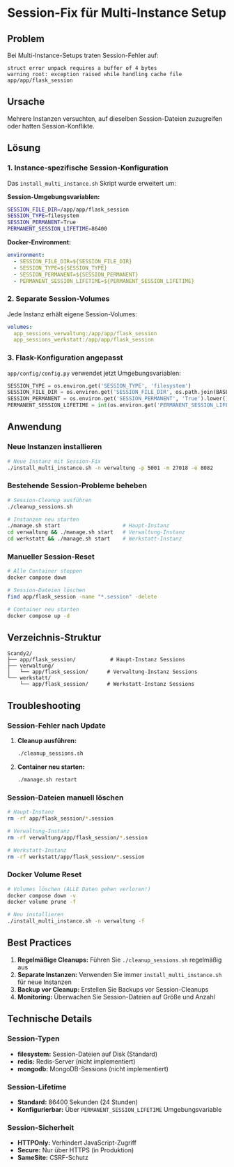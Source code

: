 # Session-Fix für Multi-Instance Setup

## Problem

Bei Multi-Instance-Setups traten Session-Fehler auf:
```
struct error unpack requires a buffer of 4 bytes
warning root: exception raised while handling cache file app/app/flask_session
```

## Ursache

Mehrere Instanzen versuchten, auf dieselben Session-Dateien zuzugreifen oder hatten Session-Konflikte.

## Lösung

### 1. Instance-spezifische Session-Konfiguration

Das `install_multi_instance.sh` Skript wurde erweitert um:

**Session-Umgebungsvariablen:**
```bash
SESSION_FILE_DIR=/app/app/flask_session
SESSION_TYPE=filesystem
SESSION_PERMANENT=True
PERMANENT_SESSION_LIFETIME=86400
```

**Docker-Environment:**
```yaml
environment:
  - SESSION_FILE_DIR=${SESSION_FILE_DIR}
  - SESSION_TYPE=${SESSION_TYPE}
  - SESSION_PERMANENT=${SESSION_PERMANENT}
  - PERMANENT_SESSION_LIFETIME=${PERMANENT_SESSION_LIFETIME}
```

### 2. Separate Session-Volumes

Jede Instanz erhält eigene Session-Volumes:
```yaml
volumes:
  app_sessions_verwaltung:/app/app/flask_session
  app_sessions_werkstatt:/app/app/flask_session
```

### 3. Flask-Konfiguration angepasst

`app/config/config.py` verwendet jetzt Umgebungsvariablen:
```python
SESSION_TYPE = os.environ.get('SESSION_TYPE', 'filesystem')
SESSION_FILE_DIR = os.environ.get('SESSION_FILE_DIR', os.path.join(BASE_DIR, 'app', 'flask_session'))
SESSION_PERMANENT = os.environ.get('SESSION_PERMANENT', 'True').lower() == 'true'
PERMANENT_SESSION_LIFETIME = int(os.environ.get('PERMANENT_SESSION_LIFETIME', '86400'))
```

## Anwendung

### Neue Instanzen installieren

```bash
# Neue Instanz mit Session-Fix
./install_multi_instance.sh -n verwaltung -p 5001 -m 27018 -e 8082
```

### Bestehende Session-Probleme beheben

```bash
# Session-Cleanup ausführen
./cleanup_sessions.sh

# Instanzen neu starten
./manage.sh start                    # Haupt-Instanz
cd verwaltung && ./manage.sh start   # Verwaltung-Instanz
cd werkstatt && ./manage.sh start    # Werkstatt-Instanz
```

### Manueller Session-Reset

```bash
# Alle Container stoppen
docker compose down

# Session-Dateien löschen
find app/flask_session -name "*.session" -delete

# Container neu starten
docker compose up -d
```

## Verzeichnis-Struktur

```
Scandy2/
├── app/flask_session/           # Haupt-Instanz Sessions
├── verwaltung/
│   └── app/flask_session/      # Verwaltung-Instanz Sessions
└── werkstatt/
    └── app/flask_session/      # Werkstatt-Instanz Sessions
```

## Troubleshooting

### Session-Fehler nach Update

1. **Cleanup ausführen:**
   ```bash
   ./cleanup_sessions.sh
   ```

2. **Container neu starten:**
   ```bash
   ./manage.sh restart
   ```

### Session-Dateien manuell löschen

```bash
# Haupt-Instanz
rm -rf app/flask_session/*.session

# Verwaltung-Instanz
rm -rf verwaltung/app/flask_session/*.session

# Werkstatt-Instanz
rm -rf werkstatt/app/flask_session/*.session
```

### Docker Volume Reset

```bash
# Volumes löschen (ALLE Daten gehen verloren!)
docker compose down -v
docker volume prune -f

# Neu installieren
./install_multi_instance.sh -n verwaltung -f
```

## Best Practices

1. **Regelmäßige Cleanups:** Führen Sie `./cleanup_sessions.sh` regelmäßig aus
2. **Separate Instanzen:** Verwenden Sie immer `install_multi_instance.sh` für neue Instanzen
3. **Backup vor Cleanup:** Erstellen Sie Backups vor Session-Cleanups
4. **Monitoring:** Überwachen Sie Session-Dateien auf Größe und Anzahl

## Technische Details

### Session-Typen

- **filesystem:** Session-Dateien auf Disk (Standard)
- **redis:** Redis-Server (nicht implementiert)
- **mongodb:** MongoDB-Sessions (nicht implementiert)

### Session-Lifetime

- **Standard:** 86400 Sekunden (24 Stunden)
- **Konfigurierbar:** Über `PERMANENT_SESSION_LIFETIME` Umgebungsvariable

### Session-Sicherheit

- **HTTPOnly:** Verhindert JavaScript-Zugriff
- **Secure:** Nur über HTTPS (in Produktion)
- **SameSite:** CSRF-Schutz 